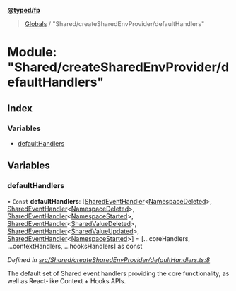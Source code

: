 **[@typed/fp](../README.md)**

> [Globals](../globals.md) / "Shared/createSharedEnvProvider/defaultHandlers"

# Module: "Shared/createSharedEnvProvider/defaultHandlers"

## Index

### Variables

* [defaultHandlers](_shared_createsharedenvprovider_defaulthandlers_.md#defaulthandlers)

## Variables

### defaultHandlers

• `Const` **defaultHandlers**: [[SharedEventHandler](_shared_createsharedenvprovider_sharedeventhandler_.md#sharedeventhandler)\<[NamespaceDeleted](_shared_core_events_namespaceevent_.namespacedeleted.md)>, [SharedEventHandler](_shared_createsharedenvprovider_sharedeventhandler_.md#sharedeventhandler)\<[NamespaceDeleted](_shared_core_events_namespaceevent_.namespacedeleted.md)>, [SharedEventHandler](_shared_createsharedenvprovider_sharedeventhandler_.md#sharedeventhandler)\<[NamespaceStarted](_shared_core_events_namespaceevent_.namespacestarted.md)>, [SharedEventHandler](_shared_createsharedenvprovider_sharedeventhandler_.md#sharedeventhandler)\<[SharedValueDeleted](_shared_core_events_sharedvalueevent_.sharedvaluedeleted.md)>, [SharedEventHandler](_shared_createsharedenvprovider_sharedeventhandler_.md#sharedeventhandler)\<[SharedValueUpdated](_shared_core_events_sharedvalueevent_.sharedvalueupdated.md)>, [SharedEventHandler](_shared_createsharedenvprovider_sharedeventhandler_.md#sharedeventhandler)\<[NamespaceStarted](_shared_core_events_namespaceevent_.namespacestarted.md)>] = [...coreHandlers, ...contextHandlers, ...hooksHandlers] as const

*Defined in [src/Shared/createSharedEnvProvider/defaultHandlers.ts:8](https://github.com/TylorS/typed-fp/blob/41076ce/src/Shared/createSharedEnvProvider/defaultHandlers.ts#L8)*

The default set of Shared event handlers providing the core functionality, as well as React-like Context + Hooks APIs.
